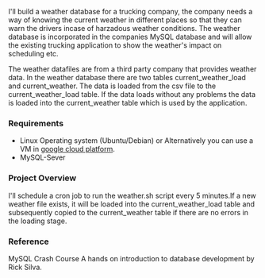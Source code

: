 I'll build a weather database for a trucking company, the company needs a way of knowing the current weather in different places so that they can warn the drivers incase of harzadous weather conditions. The weather database is incorporated in the companies MySQL database and will allow the existing trucking application to show the weather's impact on scheduling etc.

The weather datafiles are from a third party company that provides weather data. In the weather database there are two tables current_weather_load and current_weather. The data is loaded from the csv file to the current_weather_load table. If the data loads without any problems the data is loaded into the current_weather table which is used by the application.

### Requirements
- Linux Operating system (Ubuntu/Debian) or Alternatively you can use a VM in [google cloud platform](https://console.cloud.google.com/).
- MySQL-Sever

### Project Overview
I'll schedule a cron job to run the weather.sh script every 5 minutes.If a new weather file exists, it will be loaded into the current_weather_load table and subsequently copied to the current_weather table if there are no errors in the loading stage.

### Reference
MySQL Crash Course A hands on introduction to database development by Rick Silva. 
